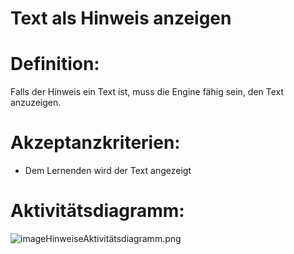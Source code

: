 # Text als Hinweis anzeigen


# Definition:
Falls der Hinweis ein Text ist, muss die Engine fähig sein, den Text anzuzeigen.

# Akzeptanzkriterien:
- Dem Lernenden wird der Text angezeigt

# Aktivitätsdiagramm:
![imageHinweiseAktivitätsdiagramm.png](imageHinweiseAktivitätsdiagramm.png)
